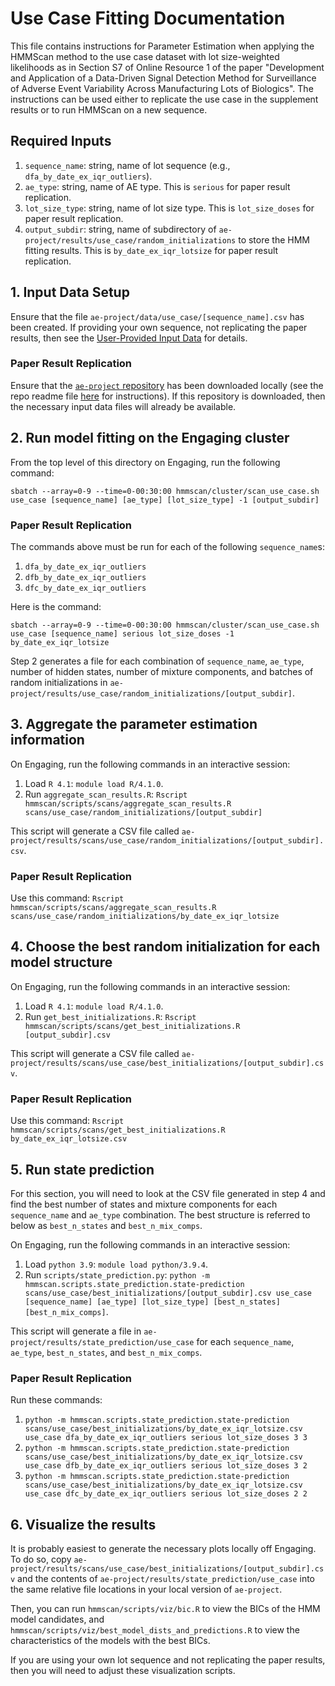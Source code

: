 # Use Case Fitting Documentation

This file contains instructions for Parameter Estimation when applying the HMMScan method to the use case dataset with lot size-weighted likelihoods as in Section S7 of Online Resource 1 of the paper "Development and Application of a Data-Driven Signal Detection Method for Surveillance of Adverse Event Variability Across Manufacturing Lots of Biologics".
The instructions can be used either to replicate the use case in the supplement results or to run HMMScan on a new sequence.

## Required Inputs

1. `sequence_name`: string, name of lot sequence (e.g., `dfa_by_date_ex_iqr_outliers`).
2. `ae_type`: string, name of AE type. This is `serious` for paper result replication.
3. `lot_size_type`: string, name of lot size type. This is `lot_size_doses` for paper result replication.
4. `output_subdir`: string, name of subdirectory of `ae-project/results/use_case/random_initializations` to store the HMM fitting results. This is `by_date_ex_iqr_lotsize` for paper result replication.

## 1. Input Data Setup

Ensure that the file `ae-project/data/use_case/[sequence_name].csv` has been created. If providing your own sequence, not replicating the paper results, then see the [User-Provided Input Data](new-use-case-data.md) for details.

### Paper Result Replication

Ensure that the [`ae-project` repository](https://doi.org/10.17632/zzd5vbj7yn.1) has been downloaded locally (see the repo readme file [here](../README.md) for instructions).
If this repository is downloaded, then the necessary input data files will already be available.

## 2. Run model fitting on the Engaging cluster

From the top level of this directory on Engaging, run the following command:

`sbatch --array=0-9 --time=0-00:30:00 hmmscan/cluster/scan_use_case.sh use_case [sequence_name] [ae_type] [lot_size_type] -1 [output_subdir]`

### Paper Result Replication

The commands above must be run for each of the following `sequence_name`s:

1. `dfa_by_date_ex_iqr_outliers`
2. `dfb_by_date_ex_iqr_outliers`
3. `dfc_by_date_ex_iqr_outliers`

Here is the command:

`sbatch --array=0-9 --time=0-00:30:00 hmmscan/cluster/scan_use_case.sh use_case [sequence_name] serious lot_size_doses -1 by_date_ex_iqr_lotsize`

Step 2 generates a file for each combination of `sequence_name`, `ae_type`, number of hidden states, number of mixture components, and batches of random initializations in `ae-project/results/use_case/random_initializations/[output_subdir]`.

## 3. Aggregate the parameter estimation information

On Engaging, run the following commands in an interactive session:

1. Load `R 4.1`: `module load R/4.1.0`.
2. Run `aggregate_scan_results.R`: `Rscript hmmscan/scripts/scans/aggregate_scan_results.R scans/use_case/random_initializations/[output_subdir]`

This script will generate a CSV file called `ae-project/results/scans/use_case/random_initializations/[output_subdir].csv`.

### Paper Result Replication

Use this command: `Rscript hmmscan/scripts/scans/aggregate_scan_results.R scans/use_case/random_initializations/by_date_ex_iqr_lotsize`

## 4. Choose the best random initialization for each model structure

On Engaging, run the following commands in an interactive session:

1. Load `R 4.1`: `module load R/4.1.0`.
2. Run `get_best_initializations.R`: `Rscript hmmscan/scripts/scans/get_best_initializations.R [output_subdir].csv`

This script will generate a CSV file called `ae-project/results/scans/use_case/best_initializations/[output_subdir].csv`.

### Paper Result Replication

Use this command: `Rscript hmmscan/scripts/scans/get_best_initializations.R by_date_ex_iqr_lotsize.csv`

## 5. Run state prediction

For this section, you will need to look at the CSV file generated in step 4 and find the best number of states and mixture components for each `sequence_name` and `ae_type` combination.
The best structure is referred to below as `best_n_states` and `best_n_mix_comps`.

On Engaging, run the following commands in an interactive session:

1. Load `python 3.9`: `module load python/3.9.4`.
2. Run `scripts/state_prediction.py`: `python -m hmmscan.scripts.state_prediction.state-prediction scans/use_case/best_initializations/[output_subdir].csv use_case [sequence_name] [ae_type] [lot_size_type] [best_n_states] [best_n_mix_comps]`.

This script will generate a file in `ae-project/results/state_prediction/use_case` for each `sequence_name`, `ae_type`, `best_n_states`, and `best_n_mix_comps`.

### Paper Result Replication

Run these commands:

1. `python -m hmmscan.scripts.state_prediction.state-prediction scans/use_case/best_initializations/by_date_ex_iqr_lotsize.csv use_case dfa_by_date_ex_iqr_outliers serious lot_size_doses 3 3`
2. `python -m hmmscan.scripts.state_prediction.state-prediction scans/use_case/best_initializations/by_date_ex_iqr_lotsize.csv use_case dfb_by_date_ex_iqr_outliers serious lot_size_doses 3 2`
3. `python -m hmmscan.scripts.state_prediction.state-prediction scans/use_case/best_initializations/by_date_ex_iqr_lotsize.csv use_case dfc_by_date_ex_iqr_outliers serious lot_size_doses 2 2`

## 6. Visualize the results

It is probably easiest to generate the necessary plots locally off Engaging. To do so, copy `ae-project/results/scans/use_case/best_initializations/[output_subdir].csv` and the contents of `ae-project/results/state_prediction/use_case` into the same relative file locations in your local version of `ae-project`.

Then, you can run `hmmscan/scripts/viz/bic.R` to view the BICs of the HMM model candidates, and `hmmscan/scripts/viz/best_model_dists_and_predictions.R` to view the characteristics of the models with the best BICs.

If you are using your own lot sequence and not replicating the paper results, then you will need to adjust these visualization scripts.
